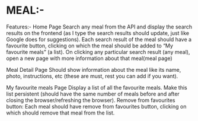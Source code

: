 # MEAL:-
Features:-
Home Page
Search any meal from the API and display the search results on the frontend (as I type the search results should update, just like Google does for suggestions).
Each search result of the meal should have a favourite button, clicking on which the meal should be added to “My favourite meals” (a list).
On clicking any particular search result (any meal), open a new page with more information about that meal(meal page)

Meal Detail Page
Should show information about the meal like its name, photo, instructions, etc (these are must, rest you can add if you want).

My favourite meals Page
Display a list of all the favourite meals.
Make this list persistent (should have the same number of meals before and after closing the browser/refreshing the browser).
Remove from favourites button: Each meal should have remove from favourites button, clicking on which should remove that meal from the list.
